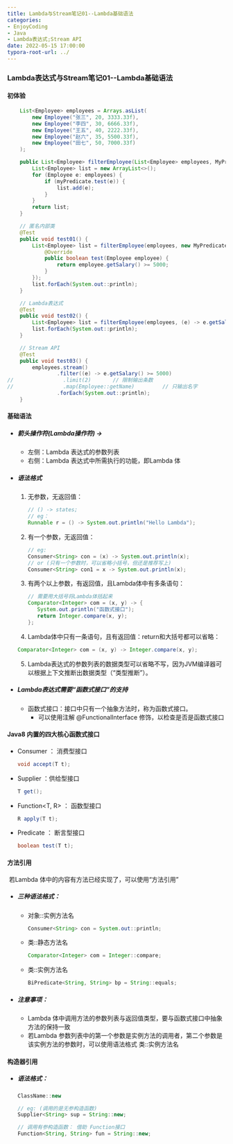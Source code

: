 ```yaml
---
title: Lambda与Stream笔记01--Lambda基础语法
categories: 
- EnjoyCoding
- Java
- Lambda表达式;Stream API
date: 2022-05-15 17:00:00
typora-root-url: ../
---
```


### Lambda表达式与Stream笔记01--Lambda基础语法

#### 初体验

```java
    List<Employee> employees = Arrays.asList(
        new Employee("张三", 20, 3333.33f),
        new Employee("李四", 30, 6666.33f),
        new Employee("王五", 40, 2222.33f),
        new Employee("赵六", 35, 5500.33f),
        new Employee("田七", 50, 7000.33f)
    );

    public List<Employee> filterEmployee(List<Employee> employees, MyPredicate<Employee> myPredicate) {
        List<Employee> list = new ArrayList<>();
        for (Employee e: employees) {
            if (myPredicate.test(e)) {
                list.add(e);
            }
        }
        return list;
    }

    // 匿名内部类
    @Test
    public void test01() {
        List<Employee> list = filterEmployee(employees, new MyPredicate<Employee>() {
            @Override
            public boolean test(Employee employee) {
                return employee.getSalary() >= 5000;
            }
        });
        list.forEach(System.out::println);
    }

    // Lambda表达式
    @Test
    public void test02() {
        List<Employee> list = filterEmployee(employees, (e) -> e.getSalary() >= 5000);
        list.forEach(System.out::println);
    }

    // Stream API
    @Test
    public void test03() {
        employees.stream()
                .filter((e) -> e.getSalary() >= 5000)
//                .limit(2)       // 限制输出条数
//                .map(Employee::getName)         // 只输出名字
                .forEach(System.out::println);
    }
```

#### 基础语法

- ##### 箭头操作符(Lambda操作符) ->

  - 左侧：Lambda 表达式的参数列表
  - 右侧：Lambda 表达式中所需执行的功能，即Lambda 体

- ##### 语法格式

  1. 无参数，无返回值：

     ```java
     // () -> states;
     // eg：
     Runnable r = () -> System.out.println("Hello Lambda");
     ```

  2. 有一个参数，无返回值：

     ```java
     // eg:
     Consumer<String> con = (x) -> System.out.println(x);
     // or (只有一个参数时，可以省略小括号，但还是推荐写上)
     Consumer<String> con1 = x -> System.out.println(x);
     ```

  3. 有两个以上参数，有返回值，且Lambda体中有多条语句：

     ```java
     // 需要用大括号将Lambda体括起来
     Comparator<Integer> com = (x, y) -> {
     	System.out.println("函数式接口");
     	return Integer.compare(x, y);
     };
     ```

  4.  Lambda体中只有一条语句，且有返回值：return和大括号都可以省略：

     ```java
     Comparator<Integer> com = (x, y) -> Integer.compare(x, y);
     ```

  5. Lambda表达式的参数列表的数据类型可以省略不写，因为JVM编译器可以根据上下文推断出数据类型（“类型推断”）。

- ##### Lambda表达式需要“函数式接口”的支持

  - 函数式接口：接口中只有一个抽象方法时，称为函数式接口。
    - 可以使用注解 @FunctionalInterface 修饰，以检查是否是函数式接口

#### Java8 内置的四大核心函数式接口

- Consumer<T> ： 消费型接口

  ```java
  void accept(T t);
  ```

- Supplier<T> ：供给型接口

  ```java
  T get();
  ```

- Function<T, R> ： 函数型接口

  ```java
  R apply(T t);
  ```

- Predicate<T> ： 断言型接口

  ```java
  boolean test(T t);
  ```


#### 方法引用

​		若Lambda 体中的内容有方法已经实现了，可以使用“方法引用”

- ##### 三种语法格式：

  - 对象::实例方法名

    ```java
    Consumer<String> con = System.out::println;
    ```

  - 类::静态方法名

    ```java
    Comparator<Integer> com = Integer::compare;
    ```

  - 类::实例方法名

    ```java
    BiPredicate<String, String> bp = String::equals;
    ```

- ##### 注意事项：

  - Lambda 体中调用方法的参数列表与返回值类型，要与函数式接口中抽象方法的保持一致
  - 若Lambda 参数列表中的第一个参数是实例方法的调用者，第二个参数是该实例方法的参数时，可以使用语法格式 类::实例方法名

#### 构造器引用

- ##### 语法格式：

  ```java
  ClassName::new
  
  // eg: (调用的是无参构造函数)
  Supplier<String> sup = String::new;
  
  // 调用有参构造函数： 借助 Function接口
  Function<String, String> fun = String::new;
  ```

  
